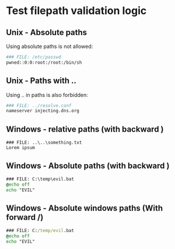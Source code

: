 
# Test filepath validation logic

## Unix - Absolute paths

Using absolute paths is not allowed:

```sh
### FILE: /etc/passwd
pwned::0:0:root:/root:/bin/sh
```

## Unix - Paths with ..

Using .. in paths is also forbidden:

```sh
### FILE: ../resolve.conf
nameserver injecting.dns.org
```

## Windows - relative paths (with backward \)

```
### FILE: ..\..\something.txt
Lorem ipsum
```

## Windows - Absolute paths (with backward \)

```bat
### FILE: C:\temp\evil.bat
@echo off
echo "EVIL"
```

## Windows - Absolute windows paths (With forward /)

```bat
### FILE: C:/temp/evil.bat
@echo off
echo "EVIL"
```